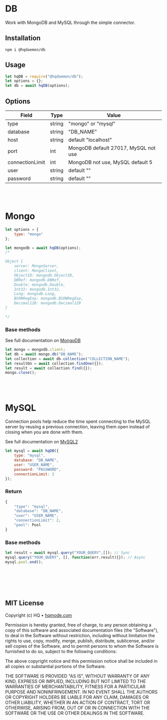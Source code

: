 # DB
Work with MongoDB and MySQL through the simple connector.

## Installation
```
npm i @hqdaemon/db
```

## Usage
```js
let hqDB = require("@hqdaemon/db");
let options = {};
let db = await hqDB(options);
```

## Options
Field | Type | Value
-- | -- | --
type | string | "mongo" or "mysql"
database | string | "DB_NAME"
host | string | default "localhost"
port | int  | MongoDB default 27017, MySQL not use
connectionLimit | int | MongoDB not use, MySQL default 5
user | string | default ""
password | string | default ""

<br/>
<br/>

# Mongo
```js
let options = {
	type: "mongo"
};

let mongodb = await hqDB(options);
/*

Object {
	server: MongoServer,
	client: MongoClient,
	ObjectID: mongodb.ObjectID,
	DBRef: mongodb.DBRef,
	Double: mongodb.Double,
	Int32: mongodb.Int32,
	Long: mongodb.Long,
	BSONRegExp: mongodb.BSONRegExp,
	Decimal128: mongodb.Decimal128
}

*/
```

### Base methods
See full documentation on [MongoDB](https://www.npmjs.com/package/mongodb)
```js
let mongo = mongodb.client;
let db = await mongo.db("DB_NAME");
let collection = await db.collection("COLLECTION_NAME");
let resultOn = await collection.findOne({});
let result = await collection.find({});
mongo.close();
```

<br/>
<br/>

# MySQL
Connection pools help reduce the time spent connecting to the MySQL server by reusing a previous connection, leaving them open instead of closing when you are done with them.

See full documentation on [MySQL2](https://www.npmjs.com/package/mysql2)

```js
let mysql = await hqDB({
	type: "mysql",
	database: "DB_NAME",
	user: "USER_NAME",
	password: "PASSWORD",
	connectionLimit: 2
});
```

### Return
```js
{
	"type": "mysql",
	"database": "DB_NAME",
	"user": "USER_NAME",
	"connectionLimit": 2,
	"pool": Pool
}
```

### Base methods
```js
let result = await mysql.query("YOUR_QUERY",[]); // Sync
mysql.query("YOUR_QUERY", [], function(err,result){}); // Async
mysql.pool.end();
```


<br />
<br />
<br />
<br />

## MIT License

Copyright (c) HQ • [hqmode.com](https://hqmode.com)

Permission is hereby granted, free of charge, to any person obtaining a copy
of this software and associated documentation files (the "Software"), to deal
in the Software without restriction, including without limitation the rights
to use, copy, modify, merge, publish, distribute, sublicense, and/or sell
copies of the Software, and to permit persons to whom the Software is
furnished to do so, subject to the following conditions:

The above copyright notice and this permission notice shall be included in all
copies or substantial portions of the Software.

THE SOFTWARE IS PROVIDED "AS IS", WITHOUT WARRANTY OF ANY KIND, EXPRESS OR
IMPLIED, INCLUDING BUT NOT LIMITED TO THE WARRANTIES OF MERCHANTABILITY,
FITNESS FOR A PARTICULAR PURPOSE AND NONINFRINGEMENT. IN NO EVENT SHALL THE
AUTHORS OR COPYRIGHT HOLDERS BE LIABLE FOR ANY CLAIM, DAMAGES OR OTHER
LIABILITY, WHETHER IN AN ACTION OF CONTRACT, TORT OR OTHERWISE, ARISING FROM,
OUT OF OR IN CONNECTION WITH THE SOFTWARE OR THE USE OR OTHER DEALINGS IN THE
SOFTWARE.